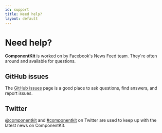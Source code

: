 ```yaml
---
id: support
title: Need help?
layout: default
---
```


# Need help?

**ComponentKit** is worked on by Facebook's News Feed team. They're often around and available for questions.

## GitHub issues

The [GitHub issues](https://github.com/facebook/componentkit/issues) page is a good place to ask questions, find answers, and report issues.

## Twitter

[@componentkit](https://twitter.com/componentkit) and [#componentkit](https://twitter.com/search?q=%23componentkit) on Twitter are used to keep up with the latest news on ComponentKit.

<div><a class="twitter-timeline" data-dnt="true" data-chrome="nofooter noheader transparent" href="https://twitter.com/search?q=%23componentkit" data-widget-id="533713158771183616"></a></div>
